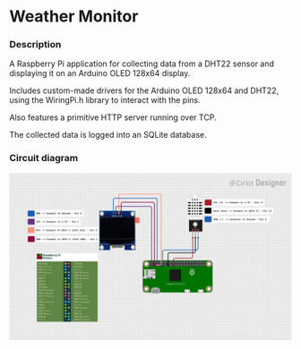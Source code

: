 # Weather Monitor

### Description

A Raspberry Pi application for collecting data from a DHT22 sensor and displaying it on an Arduino OLED 128x64 display.

Includes custom-made drivers for the Arduino OLED 128x64 and DHT22, using the WiringPi.h library to interact with the pins.

Also features a primitive HTTP server running over TCP.

The collected data is logged into an SQLite database.

### Circuit diagram

![Alt text](circuit_image.png)